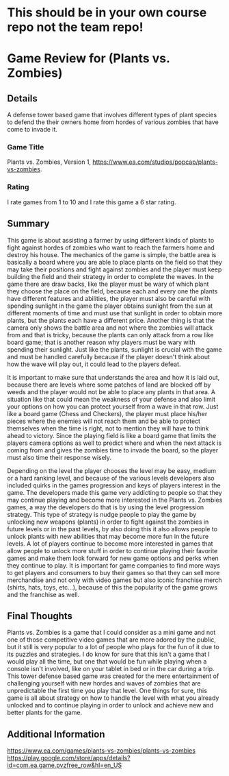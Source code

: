 # This should be in your own course repo not the team repo!

# Game Review for (Plants vs. Zombies)

## Details
A defense tower based game that involves different types of plant species to defend the their owners home from hordes of various zombies that
have come to invade it.

### Game Title
Plants vs. Zombies, Version 1, https://www.ea.com/studios/popcap/plants-vs-zombies.

### Rating
I rate games from 1 to 10 and I rate this game a 6 star rating.

## Summary
This game is about assisting a farmer by using different kinds of plants to fight against hordes of zombies who want to reach the farmers
home and destroy his house. The mechanics of the game is simple, the battle area is basically a board where you are able to place plants
on the field so that they may take their positions and fight against zombies and the player must keep building the field and their strategy
in order to complete the waves. In the game there are draw backs, like the player must be wary of which plant they choose the place on the
field, because each and every one the plants have different features and abilities, the player must also be careful with spending sunlight
in the game the player obtains sunlight from the sun at different moments of time and must use that sunlight in order to obtain more plants,
but the plants each have a different price. Another thing is that the camera only shows the battle area and not where the zombies will attack
from and that is tricky, because the plants can only attack from a row like board game; that is another reason why players must be wary with
spending their sunlight. Just like the plants, sunlight is crucial with the game and must be handled carefully because if the player doesn't
think about how the wave will play out, it could lead to the players defeat.

It is important to make sure that understands the area and how it is laid out, because there are levels where some patches of land are blocked
off by weeds and the player would not be able to place any plants in that area. A situation like that could mean the weakness of your defense
and also limit your options on how you can protect yourself from a wave in that row. Just like a board game (Chess and Checkers), the player
must place his/her pieces where the enemies will not reach them and be able to protect themselves when the time is right, not to mention they
will have to think ahead to victory. Since the playing field is like a board game that limits the players camera options as well to predict
where and when the next attack is coming from and gives the zombies time to invade the board, so the player must also time their response
wisely.

Depending on the level the player chooses the level may be easy, medium or a hard ranking level, and because of the various levels developers
also included quirks in the games progression and keys of players interest in the game. The developers made this game very addicting to
people so that they may continue playing and become more interested in the Plants vs. Zombies games, a way the developers do that is by
using the level progression strategy. This type of strategy is nudge people to play the game by unlocking new weapons (plants) in order
to fight against the zombies in future levels or in the past levels, by also doing this it also allows people to unlock plants with new
abilities that may become more fun in the future levels. A lot of players continue to become more interested in games that allow people
to unlock more stuff in order to continue playing their favorite games and make them look forward for new game options and perks when they
continue to play. It is important for game companies to find more ways to get players and consumers to buy their games so that they can
sell more merchandise and not only with video games but also iconic franchise merch (shirts, hats, toys, etc...), because of this the
popularity of the game grows and the franchise as well.

## Final Thoughts
Plants vs. Zombies is a game that I could consider as a mini game and not one of those competitive video games that are more adored by the public, but it still is very popular to a lot of people who plays for the fun of it due to its puzzles and strategies. I do know for sure that this isn't a game that I would play all the time, but one that would be fun while playing when a console isn't involved, like on your tablet in bed or in the car during a trip. This tower defense based game was created for the mere entertainment of challenging yourself with new hordes and waves of zombies that are unpredictable the first time you play that level. One things for sure, this game is all about strategy on how to handle the level with what you already unlocked and to continue playing in order to unlock and achieve new and better plants for the game.

## Additional Information
https://www.ea.com/games/plants-vs-zombies/plants-vs-zombies
https://play.google.com/store/apps/details?id=com.ea.game.pvzfree_row&hl=en_US
